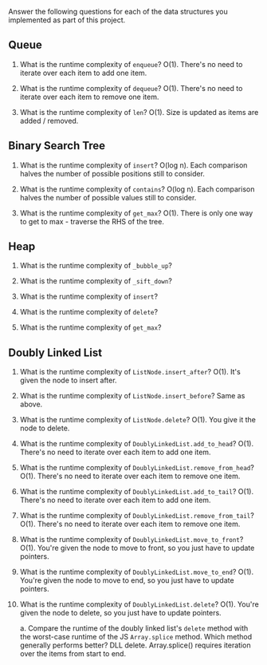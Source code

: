 Answer the following questions for each of the data structures you implemented as part of this project.

## Queue

1. What is the runtime complexity of `enqueue`?
O(1). There's no need to iterate over each item to add one item.

2. What is the runtime complexity of `dequeue`?
O(1). There's no need to iterate over each item to remove one item.

3. What is the runtime complexity of `len`?
O(1). Size is updated as items are added / removed.

## Binary Search Tree

1. What is the runtime complexity of `insert`? 
O(log n). Each comparison halves the number of possible positions still to consider.

2. What is the runtime complexity of `contains`?
O(log n). Each comparison halves the number of possible values still to consider.

3. What is the runtime complexity of `get_max`? 
O(1). There is only one way to get to max - traverse the RHS of the tree.

## Heap

1. What is the runtime complexity of `_bubble_up`?

2. What is the runtime complexity of `_sift_down`?

3. What is the runtime complexity of `insert`?

4. What is the runtime complexity of `delete`?

5. What is the runtime complexity of `get_max`?

## Doubly Linked List

1. What is the runtime complexity of `ListNode.insert_after`?
O(1). It's given the node to insert after.

2. What is the runtime complexity of `ListNode.insert_before`?
Same as above.

3. What is the runtime complexity of `ListNode.delete`?
O(1). You give it the node to delete.

4. What is the runtime complexity of `DoublyLinkedList.add_to_head`?
O(1). There's no need to iterate over each item to add one item.

5. What is the runtime complexity of `DoublyLinkedList.remove_from_head`?
O(1). There's no need to iterate over each item to remove one item.

6. What is the runtime complexity of `DoublyLinkedList.add_to_tail`?
O(1). There's no need to iterate over each item to add one item.

7. What is the runtime complexity of `DoublyLinkedList.remove_from_tail`?
O(1). There's no need to iterate over each item to remove one item.

8. What is the runtime complexity of `DoublyLinkedList.move_to_front`?
O(1). You're given the node to move to front, so you just have to update pointers.

9. What is the runtime complexity of `DoublyLinkedList.move_to_end`?
O(1). You're given the node to move to end, so you just have to update pointers.

10. What is the runtime complexity of `DoublyLinkedList.delete`?
O(1). You're given the node to delete, so you just have to update pointers.

    a. Compare the runtime of the doubly linked list's `delete` method with the worst-case runtime of the JS `Array.splice` method. Which method generally performs better?
    DLL delete. Array.splice() requires iteration over the items from start to end.